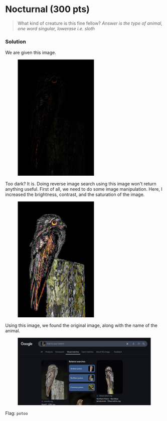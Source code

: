 # Nocturnal (300 pts)

> What kind of creature is this fine fellow? _Answer is the type of animal, one word singular, lowerase i.e. sloth_

### Solution

We are given this image.

<figure><img src="../../../.gitbook/assets/toodark.jpg" alt="" width="243"><figcaption></figcaption></figure>

Too dark? It is. Doing reverse image search using this image won't return anything useful. First of all, we need to do some image manipulation. Here, I increased the brightness, contrast, and the saturation of the image.

<figure><img src="../../../.gitbook/assets/updated.jpg" alt="" width="243"><figcaption></figcaption></figure>

Using this image, we found the original image, along with the name of the animal.

<figure><img src="../../../.gitbook/assets/image (10).png" alt=""><figcaption></figcaption></figure>

Flag: `potoo`
